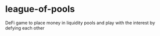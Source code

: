 # league-of-pools
DeFi game to place money in liquidity pools and play with the interest by defying each other
